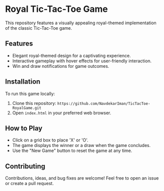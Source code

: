# Royal Tic-Tac-Toe Game

This repository features a visually appealing royal-themed implementation of the classic Tic-Tac-Toe game.

## Features
- Elegant royal-themed design for a captivating experience.
- Interactive gameplay with hover effects for user-friendly interaction.
- Win and draw notifications for game outcomes.
  
## Installation
To run this game locally:
1. Clone this repository: `https://github.com/NavdekarIman/TicTacToe-RoyalGame.git`
2. Open `index.html` in your preferred web browser.

## How to Play
- Click on a grid box to place 'X' or 'O'.
- The game displays the winner or a draw when the game concludes.
- Use the "New Game" button to reset the game at any time.

## Contributing
Contributions, ideas, and bug fixes are welcome! Feel free to open an issue or create a pull request.
